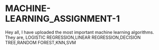 # MACHINE-LEARNING_ASSIGNMENT-1
Hey all, I have uploaded the most important machine learning algorithms.
They are, LOGISTIC REGRESSION,LINEAR REGRESSION,DECISION TREE,RANDOM FOREST,KNN,SVM
